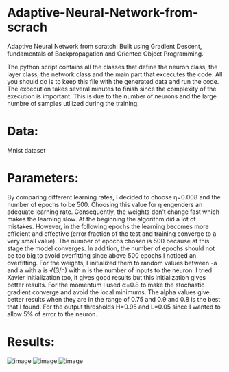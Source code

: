# Adaptive-Neural-Network-from-scrach
Adaptive Neural Network from scratch: Built using Gradient Descent, fundamentals of Backpropagation and Oriented Object Programming.

The python script contains all the classes that define the neuron class, the layer class, the network class and the main 
part that excecutes the code. All you should do is to keep this file with the generated data and run the code.
The excecution takes several minutes to finish since the complexity of the execution is important. This is due to the number 
of neurons and the large numbre of samples utilized during the training.
# Data:
Mnist dataset
# Parameters:
By comparing different learning rates, I decided to choose η=0.008 and the number of epochs to be 500. Choosing this value for η engenders an adequate learning rate. Consequently, the weights don’t change fast which makes the learning slow. At the beginning the algorithm did a lot of mistakes. However, in the following epochs the learning becomes more efficient and effective (error fraction of the test and training converge to a very small value). The number of epochs chosen is 500 because at this stage the model converges. In addition, the number of epochs should not be too big to avoid overfitting since above 500 epochs I noticed an overfitting.  For the weights, I initialized them to random values between -a and a with a is √(3/n)  with n is the number of inputs to the neuron. I tried Xavier initialization too, it gives good results but this initialization gives better results.
For the momentum I used  α=0.8 to make the stochastic gradient converge and avoid the local minimums. The alpha values give better results when they are in the range of 0.75 and 0.9 and 0.8 is the best that I found.
For the output thresholds H=0.95 and L=0.05 since I wanted to allow 5% of error to the neuron.
# Results:
![image](https://user-images.githubusercontent.com/74180896/168212142-f219a113-e53a-4609-9913-4bf63ccb7c03.png)
![image](https://user-images.githubusercontent.com/74180896/168212055-52d26477-6a1c-496f-9d90-a14221fea4cc.png)
![image](https://user-images.githubusercontent.com/74180896/168212067-e689ca70-e2d9-4eb6-bbdc-94dca1aa08b4.png)

